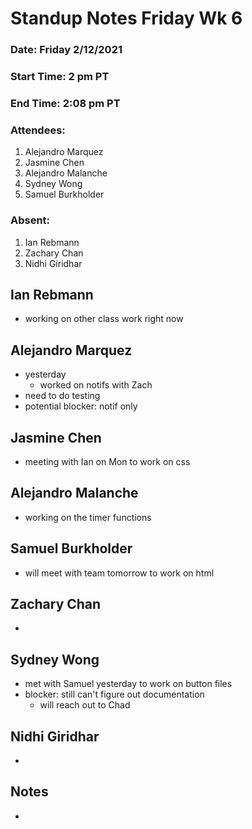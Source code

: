 # Standup Notes Friday Wk 6

### Date: Friday 2/12/2021
### Start Time: 2 pm PT
### End Time: 2:08 pm PT
### Attendees:
1. Alejandro Marquez
2. Jasmine Chen
3. Alejandro Malanche
4. Sydney Wong
5. Samuel Burkholder

### Absent:
1. Ian Rebmann
2. Zachary Chan
3. Nidhi Giridhar

## Ian Rebmann
- working on other class work right now

## Alejandro Marquez
- yesterday
  - worked on notifs with Zach
- need to do testing
- potential blocker: notif only

## Jasmine Chen
- meeting with Ian on Mon to work on css

## Alejandro Malanche
- working on the timer functions

## Samuel Burkholder
- will meet with team tomorrow to work on html

## Zachary Chan
- 

## Sydney Wong
- met with Samuel yesterday to work on button files
- blocker: still can't figure out documentation
  - will reach out to Chad

## Nidhi Giridhar
- 

## Notes
- 